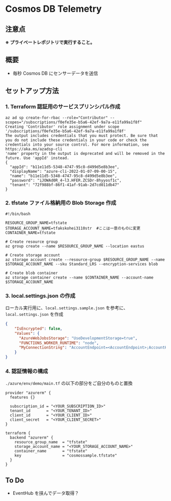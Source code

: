 # Cosmos DB Telemetry

## 注意点

**※ プライベートレポジトリで実行すること。**

## 概要

- 毎秒 Cosmos DB にセンサーデータを送信

## セットアップ方法

### 1. Terraform 認証用のサービスプリンシパル作成

```
az ad sp create-for-rbac --role="Contributor" --scopes="/subscriptions/f0efe35e-b5a6-42ef-9a7a-e11fa99a1f8f"
Creating 'Contributor' role assignment under scope '/subscriptions/f0efe35e-b5a6-42ef-9a7a-e11fa99a1f8f'
The output includes credentials that you must protect. Be sure that you do not include these credentials in your code or check the credentials into your source control. For more information, see https://aka.ms/azadsp-cli
'name' property in the output is deprecated and will be removed in the future. Use 'appId' instead.
{
  "appId": "b11e11d5-5348-4747-95c8-d499d5e8b3ee",
  "displayName": "azure-cli-2022-01-07-09-00-15",
  "name": "b11e11d5-5348-4747-95c8-d499d5e8b3ee",
  "password": "iJOWAd0R_4~l3.HFER.ZCSDr-8hyyosf1c",
  "tenant": "72f988bf-86f1-41af-91ab-2d7cd011db47"
}
```

### 2. tfstate ファイル格納用の Blob Storage 作成

```
#!/bin/bash

RESOURCE_GROUP_NAME=tfstate
STORAGE_ACCOUNT_NAME=tfakskohei3110str  #ここは一意のものに変更
CONTAINER_NAME=tfstate

# Create resource group
az group create --name $RESOURCE_GROUP_NAME --location eastus

# Create storage account
az storage account create --resource-group $RESOURCE_GROUP_NAME --name $STORAGE_ACCOUNT_NAME --sku Standard_LRS --encryption-services blob

# Create blob container
az storage container create --name $CONTAINER_NAME --account-name $STORAGE_ACCOUNT_NAME
```

### 3. local.settings.json の作成

ローカル実行用に、`local.settings.sample.json` を参考に、`local.settings.json` を作成

```local.settings.json
{
    "IsEncrypted": false,
    "Values": {
      "AzureWebJobsStorage": "UseDevelopmentStorage=true",
      "FUNCTIONS_WORKER_RUNTIME": "node",
      "MyConnectionString": "AccountEndpoint=<AccountEndpoint>;AccountKey=<AccountKey>;"
    }
}
```

### 4. 認証情報の構成

`./azure/env/demo/main.tf` の以下の部分をご自分のものと置換

```
provider "azurerm" {
  features {}

  subscription_id = "<YOUR_SUBSCRIPTION_ID>"
  tenant_id       = "<YOUR_TENANT_ID>"
  client_id       = "<YOUR_CLIENT_ID>"
  client_secret   = "<YOUR_CLIENT_SECRET>"
}

terraform {
  backend "azurerm" {
    resource_group_name  = "tfstate"
    storage_account_name = "<YOUR_STORAGE_ACCOUNT_NAME>"
    container_name       = "tfstate"
    key                  = "cosmossample.tfstate"
  }
}
```

## To Do

- EventHub を挟んでデータ取得？